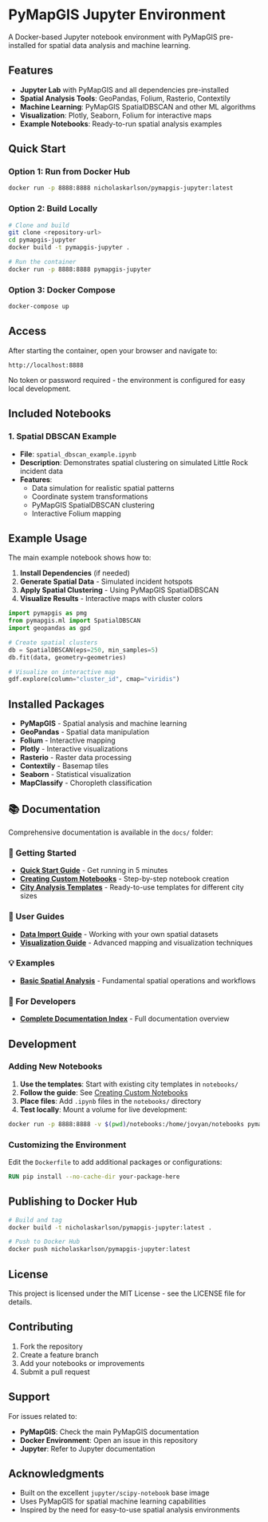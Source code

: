 # PyMapGIS Jupyter Environment

A Docker-based Jupyter notebook environment with PyMapGIS pre-installed for spatial data analysis and machine learning.

## Features

- **Jupyter Lab** with PyMapGIS and all dependencies pre-installed
- **Spatial Analysis Tools**: GeoPandas, Folium, Rasterio, Contextily
- **Machine Learning**: PyMapGIS SpatialDBSCAN and other ML algorithms
- **Visualization**: Plotly, Seaborn, Folium for interactive maps
- **Example Notebooks**: Ready-to-run spatial analysis examples

## Quick Start

### Option 1: Run from Docker Hub

```bash
docker run -p 8888:8888 nicholaskarlson/pymapgis-jupyter:latest
```

### Option 2: Build Locally

```bash
# Clone and build
git clone <repository-url>
cd pymapgis-jupyter
docker build -t pymapgis-jupyter .

# Run the container
docker run -p 8888:8888 pymapgis-jupyter
```

### Option 3: Docker Compose

```bash
docker-compose up
```

## Access

After starting the container, open your browser and navigate to:
```
http://localhost:8888
```

No token or password required - the environment is configured for easy local development.

## Included Notebooks

### 1. Spatial DBSCAN Example
- **File**: `spatial_dbscan_example.ipynb`
- **Description**: Demonstrates spatial clustering on simulated Little Rock incident data
- **Features**:
  - Data simulation for realistic spatial patterns
  - Coordinate system transformations
  - PyMapGIS SpatialDBSCAN clustering
  - Interactive Folium mapping

## Example Usage

The main example notebook shows how to:

1. **Install Dependencies** (if needed)
2. **Generate Spatial Data** - Simulated incident hotspots
3. **Apply Spatial Clustering** - Using PyMapGIS SpatialDBSCAN
4. **Visualize Results** - Interactive maps with cluster colors

```python
import pymapgis as pmg
from pymapgis.ml import SpatialDBSCAN
import geopandas as gpd

# Create spatial clusters
db = SpatialDBSCAN(eps=250, min_samples=5)
db.fit(data, geometry=geometries)

# Visualize on interactive map
gdf.explore(column="cluster_id", cmap="viridis")
```

## Installed Packages

- **PyMapGIS** - Spatial analysis and machine learning
- **GeoPandas** - Spatial data manipulation
- **Folium** - Interactive mapping
- **Plotly** - Interactive visualizations
- **Rasterio** - Raster data processing
- **Contextily** - Basemap tiles
- **Seaborn** - Statistical visualization
- **MapClassify** - Choropleth classification

## 📚 Documentation

Comprehensive documentation is available in the `docs/` folder:

### 🚀 Getting Started
- **[Quick Start Guide](docs/QUICK_START.md)** - Get running in 5 minutes
- **[Creating Custom Notebooks](docs/user-guides/creating-notebooks.md)** - Step-by-step notebook creation
- **[City Analysis Templates](docs/user-guides/city-analysis-templates.md)** - Ready-to-use templates for different city sizes

### 📖 User Guides
- **[Data Import Guide](docs/user-guides/data-import.md)** - Working with your own spatial datasets
- **[Visualization Guide](docs/user-guides/visualization-guide.md)** - Advanced mapping and visualization techniques

### 💡 Examples
- **[Basic Spatial Analysis](docs/examples/basic-spatial-analysis.md)** - Fundamental spatial operations and workflows

### 🔧 For Developers
- **[Complete Documentation Index](docs/README.md)** - Full documentation overview

## Development

### Adding New Notebooks

1. **Use the templates**: Start with existing city templates in `notebooks/`
2. **Follow the guide**: See [Creating Custom Notebooks](docs/user-guides/creating-notebooks.md)
3. **Place files**: Add `.ipynb` files in the `notebooks/` directory
4. **Test locally**: Mount a volume for live development:

```bash
docker run -p 8888:8888 -v $(pwd)/notebooks:/home/jovyan/notebooks pymapgis-jupyter
```

### Customizing the Environment

Edit the `Dockerfile` to add additional packages or configurations:

```dockerfile
RUN pip install --no-cache-dir your-package-here
```

## Publishing to Docker Hub

```bash
# Build and tag
docker build -t nicholaskarlson/pymapgis-jupyter:latest .

# Push to Docker Hub
docker push nicholaskarlson/pymapgis-jupyter:latest
```

## License

This project is licensed under the MIT License - see the LICENSE file for details.

## Contributing

1. Fork the repository
2. Create a feature branch
3. Add your notebooks or improvements
4. Submit a pull request

## Support

For issues related to:
- **PyMapGIS**: Check the main PyMapGIS documentation
- **Docker Environment**: Open an issue in this repository
- **Jupyter**: Refer to Jupyter documentation

## Acknowledgments

- Built on the excellent `jupyter/scipy-notebook` base image
- Uses PyMapGIS for spatial machine learning capabilities
- Inspired by the need for easy-to-use spatial analysis environments
